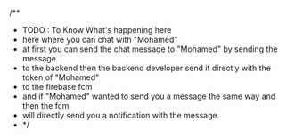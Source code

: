 /**
 * TODO : To Know What's happening here
 *  here where you can chat with "Mohamed"
 *  at first you can send the chat message to "Mohamed" by sending the message
 *  to the backend then the backend developer send it directly with the token of "Mohamed"
 *  to the firebase fcm
 *  and if "Mohamed" wanted to send you a message the same way and then the fcm
 *  will directly send you a notification with the message.
* */
